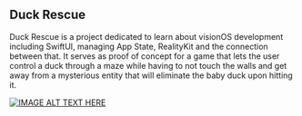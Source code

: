 ## Duck Rescue
Duck Rescue is a project dedicated to learn about visionOS development including SwiftUI, managing App State, RealityKit and the connection between that. It serves as proof of concept for a game that lets the user control a duck through a maze while having to not touch the walls and get away from a mysterious entity that will eliminate the baby duck upon hitting it.

[![IMAGE ALT TEXT HERE](https://img.youtube.com/vi/2jCetnpb1KE/0.jpg)](https://www.youtube.com/watch?v=2jCetnpb1KE)
